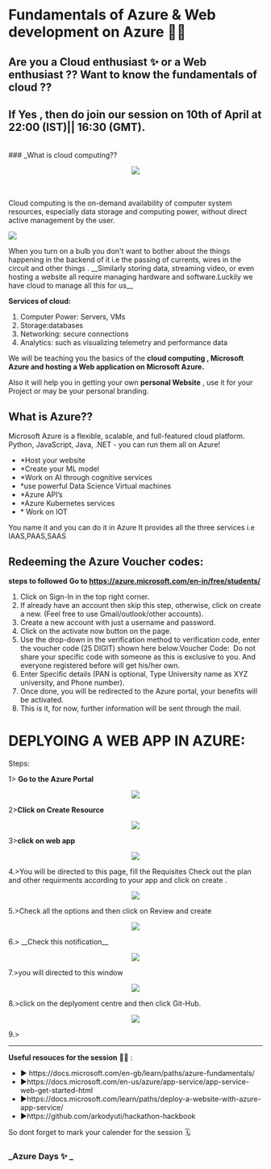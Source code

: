 #  Fundamentals of Azure & Web development on Azure 👨‍💻

## Are you a Cloud enthusiast ✨ or a Web enthusiast ?? Want to know the fundamentals of cloud ??
## If Yes , then do join our session on 10th of April at 22:00 (IST)|| 16:30 (GMT).
<br>
### _What is cloud computing??
<p align="center">
<img src="cloud.jfif">
</p>  
<br>

<br>
 Cloud computing is the on-demand availability of computer system resources, especially data storage and computing power, without direct active management by the user. 
 
 <p align="centre">
  <img src="BlindAstonishingAfricanelephant-size_restricted.gif">
            </p>
   When you turn on a bulb you don't want to bother about the things happening in the backend of it i.e the passing of currents, wires in the circuit and other things . __Similarly storing data, streaming video, or even hosting a website all require managing hardware and software.Luckily we have cloud to manage all this for us__
   
 
 __Services of cloud:__
 <ol>
 <li>Computer Power: Servers, VMs</li>
 <li>Storage:databases</li>
 <li>Networking: secure connections</li>
 <li>Analytics: such as visualizing telemetry and performance data</li>
</ol>
 
We will be teaching you the basics of the  __cloud computing , Microsoft Azure and hosting a Web application on Microsoft Azure.__

Also it will help you in getting your own __personal Website__ , use it for your Project or may be your personal branding.

## What is Azure??
Microsoft Azure is a flexible, scalable, and full-featured cloud platform. Python, JavaScript, Java, .NET - you can run them all on Azure!
<ul>
 <li>*Host your website</li>
 <li>*Create your ML model</li>
 <li>*Work on AI through cognitive services</li>
 <li>*use powerful Data Science Virtual machines</li>
 <li>*Azure API’s </li>
 <li>*Azure Kubernetes services</li>
 <li>* Work on IOT</li>
</ul>
You name it and you can do it in Azure It provides all the three services i.e IAAS,PAAS,SAAS

## Redeeming the Azure Voucher codes:
__steps to followed__
__Go to https://azure.microsoft.com/en-in/free/students/__
<br>
<ol>
 <li>Click on Sign-In in the top right corner.</li>
<li>If already have an account then skip this step, otherwise, click on create a new. (Feel free to use Gmail/outlook/other accounts).</li>
 <li>Create a new account with just a username and password.</li>
 <li>Click on the activate now button on the page.</li>
<li>Use the drop-down in the verification method to verification code, enter the voucher code (25 DIGIT) shown here below.Voucher Code:  Do not share your specific code with someone as this is exclusive to you. And everyone registered before will get his/her own.</li>
<li>Enter Specific details (PAN is optional, Type University name as XYZ university, and Phone number).</li>
 <li>Once done, you will be redirected to the Azure portal, your benefits will be activated.</li>
 <li>This is it, for now, further information will be sent through the mail.</li>

 </ol>

# DEPLYOING A WEB APP IN AZURE:

Steps:

1> __Go to the Azure Portal__
<br>
 <p align="center">
<img src="step1.png">
</p>  
 
 
2>__Click on Create Resource__
<br>
   <p align="center">
<img src="step2.png">
</p>  

3>__click on web app__
</br>
  <p align="center">
<img src="step33.png">
</p>  
4.>You will be directed to this page, fill the Requisites Check out the plan and other requirments according to your app and click on create .
<br>
<p align="center">
<img src="step4.png">
</p>  
5.>Check all the options and then click on Review and create
</br>
<p align="center">
<img src="step5.png">
</p>  
6.> __Check this notification__ 
</br>
<p align="center">
<img src="step6.png">
</p>  
7.>you will directed to this window
</br>
<p align="center">
<img src="step7.png">
</p>  
8.>click on the deplyoment centre and then click Git-Hub.
</br>
<p align="center">
<img src="step8.png">
</p>  
9.> 


________________________________________________________________________________________________________________________________________

__Useful resouces for the session__ 👨‍🏫 :
<ul>
  <li>  ▶ https://docs.microsoft.com/en-gb/learn/paths/azure-fundamentals/ </li>
  <li>  ▶https://docs.microsoft.com/en-us/azure/app-service/app-service-web-get-started-html</li>
  <li>▶https://docs.microsoft.com/learn/paths/deploy-a-website-with-azure-app-service/</li>
  <li>▶https://github.com/arkodyuti/hackathon-hackbook</li>
 </ul> 
So dont forget to mark your calender for the session 🗓

### _Azure Days ✨ _
